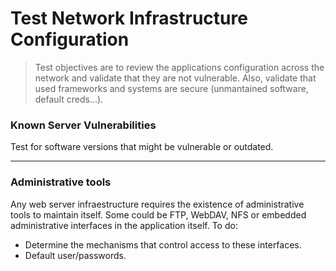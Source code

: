 # Test Network Infrastructure Configuration

> Test objectives are to review the applications configuration across the network and validate that they are not vulnerable. Also, validate that used frameworks and systems are secure (unmantained software, default creds...).


### Known Server Vulnerabilities

Test for software versions that might be vulnerable or outdated.

_____

### Administrative tools

Any web server infraestructure requires the existence of administrative tools to maintain itself. Some could be FTP, WebDAV, NFS or embedded administrative interfaces in the application itself. To do:

* Determine the mechanisms that control access to these interfaces.
* Default user/passwords.
